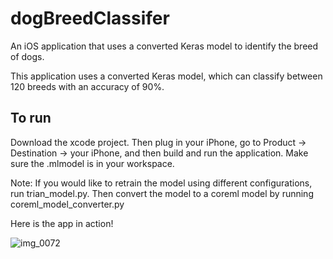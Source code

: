 # dogBreedClassifer
An iOS application that uses a converted Keras model to identify the breed of dogs.

This application uses a converted Keras model, which can classify between 120 breeds with an accuracy of 90%.

## To run

Download the xcode project. Then plug in your iPhone, go to Product -> Destination -> your iPhone, 
and then build and run the application. Make sure the <model>.mlmodel is in your workspace.

Note: If you would like to retrain the model using different configurations, run trian_model.py. Then convert the model to a coreml model by running coreml_model_converter.py

Here is the app in action!


![img_0072](https://user-images.githubusercontent.com/22545572/44748905-fb470f80-aade-11e8-9ae4-e7361f5d08b1.jpg)

